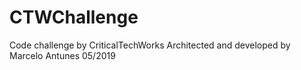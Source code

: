 # CTWChallenge
Code challenge by CriticalTechWorks Architected and developed by Marcelo Antunes 05/2019
